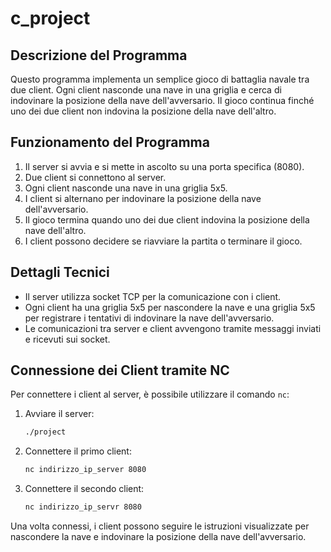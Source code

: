 # c_project

## Descrizione del Programma

Questo programma implementa un semplice gioco di battaglia navale tra due client. Ogni client nasconde una nave in una griglia e cerca di indovinare la posizione della nave dell'avversario. Il gioco continua finché uno dei due client non indovina la posizione della nave dell'altro.

## Funzionamento del Programma

1. Il server si avvia e si mette in ascolto su una porta specifica (8080).
2. Due client si connettono al server.
3. Ogni client nasconde una nave in una griglia 5x5.
4. I client si alternano per indovinare la posizione della nave dell'avversario.
5. Il gioco termina quando uno dei due client indovina la posizione della nave dell'altro.
6. I client possono decidere se riavviare la partita o terminare il gioco.

## Dettagli Tecnici

- Il server utilizza socket TCP per la comunicazione con i client.
- Ogni client ha una griglia 5x5 per nascondere la nave e una griglia 5x5 per registrare i tentativi di indovinare la nave dell'avversario.
- Le comunicazioni tra server e client avvengono tramite messaggi inviati e ricevuti sui socket.

## Connessione dei Client tramite NC

Per connettere i client al server, è possibile utilizzare il comando `nc`:

1. Avviare il server:
   ```sh
   ./project
   ```

2. Connettere il primo client:
   ```sh
   nc indirizzo_ip_server 8080
   ```

3. Connettere il secondo client:
   ```sh
   nc indirizzo_ip_servr 8080
   ```

Una volta connessi, i client possono seguire le istruzioni visualizzate per nascondere la nave e indovinare la posizione della nave dell'avversario.

